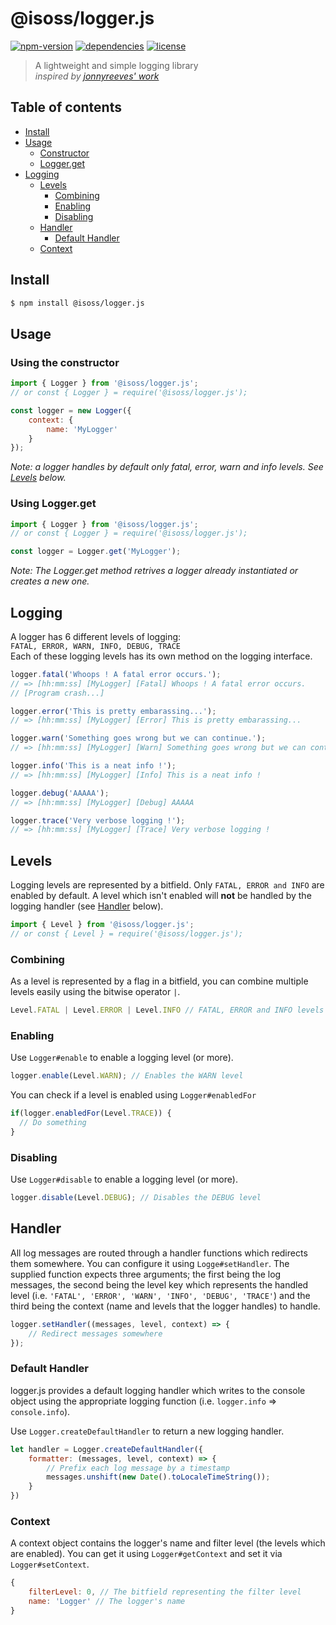 # @isoss/logger.js 

[![npm-version](https://img.shields.io/badge/npm-v1.0.0-blue.svg)](https://npmjs.com/package/@isoss/logger.js) [![dependencies](https://img.shields.io/badge/dependencies-none-brightgreen)]() [![license](https://img.shields.io/badge/license-MIT-brightgreen.svg)](https://github.com/IsossXy/logger.js/blob/HEAD/LISCENSE)

> A lightweight and simple logging library  
> *inspired by [jonnyreeves' work](https://github.com/jonnyreeves/js-logger)*

## Table of contents

- [Install](#install)
- [Usage](#usage)
  - [Constructor](#using-the-constructor)
  - [Logger.get](#using-logger.get)
- [Logging](#logging)
  - [Levels](#levels)
    - [Combining](#combining)
    - [Enabling](#enabling)
    - [Disabling](#disabling)
  - [Handler](#handler)
    - [Default Handler](#default-handler)
  - [Context](#context)

## Install

```sh
$ npm install @isoss/logger.js
```

## Usage

### Using the constructor

```js
import { Logger } from '@isoss/logger.js';
// or const { Logger } = require('@isoss/logger.js');

const logger = new Logger({
    context: {
        name: 'MyLogger'
    }
});
```

*Note: a logger handles by default only fatal, error, warn and info levels. See [Levels](#levels) below.*

### Using Logger.get

```js
import { Logger } from '@isoss/logger.js';
// or const { Logger } = require('@isoss/logger.js');

const logger = Logger.get('MyLogger');
```

*Note: The Logger.get method retrives a logger already instantiated or creates a new one.*

## Logging

A logger has 6 different levels of logging:  
`FATAL, ERROR, WARN, INFO, DEBUG, TRACE`  
Each of these logging levels has its own method on the logging interface.

```js
logger.fatal('Whoops ! A fatal error occurs.');
// => [hh:mm:ss] [MyLogger] [Fatal] Whoops ! A fatal error occurs.
// [Program crash...]

logger.error('This is pretty embarassing...');
// => [hh:mm:ss] [MyLogger] [Error] This is pretty embarassing...

logger.warn('Something goes wrong but we can continue.');
// => [hh:mm:ss] [MyLogger] [Warn] Something goes wrong but we can continue.

logger.info('This is a neat info !');
// => [hh:mm:ss] [MyLogger] [Info] This is a neat info !

logger.debug('AAAAA');
// => [hh:mm:ss] [MyLogger] [Debug] AAAAA

logger.trace('Very verbose logging !');
// => [hh:mm:ss] [MyLogger] [Trace] Very verbose logging ! 
```

## Levels

Logging levels are represented by a bitfield. Only `FATAL, ERROR and INFO` are enabled by default. A level which isn't enabled will **not** be handled by the logging handler (see [Handler](#handler) below).

```js
import { Level } from '@isoss/logger.js';
// or const { Level } = require('@isoss/logger.js');
```

### Combining

As a level is represented by a flag in a bitfield, you can combine multiple levels easily using the bitwise operator `|`.

```js
Level.FATAL | Level.ERROR | Level.INFO // FATAL, ERROR and INFO levels
```

### Enabling

Use `Logger#enable` to enable a logging level (or more).

```js
logger.enable(Level.WARN); // Enables the WARN level
```

You can check if a level is enabled using `Logger#enabledFor`

```js
if(logger.enabledFor(Level.TRACE)) {
  // Do something
}
```

### Disabling

Use `Logger#disable` to enable a logging level (or more).

```js
logger.disable(Level.DEBUG); // Disables the DEBUG level
```

## Handler

All log messages are routed through a handler functions which redirects them somewhere. You can configure it using `Logge#setHandler`. The supplied function expects three arguments; the first being the log messages, the second being the level key which represents the handled level (i.e. `'FATAL', 'ERROR', 'WARN', 'INFO', 'DEBUG', 'TRACE'`) and the third being the context (name and levels that the logger handles) to handle.

```js
logger.setHandler((messages, level, context) => {
    // Redirect messages somewhere
});
```

### Default Handler

logger.js provides a default logging handler which writes to the console object using the appropriate logging function (i.e. `logger.info` => `console.info`).

Use `Logger.createDefaultHandler` to return a new logging handler.

```js
let handler = Logger.createDefaultHandler({
    formatter: (messages, level, context) => {
        // Prefix each log message by a timestamp
        messages.unshift(new Date().toLocaleTimeString());
    }
})
```

### Context

A context object contains the logger's name and filter level (the levels which are enabled). You can get it using `Logger#getContext` and set it via `Logger#setContext`.

```js
{
    filterLevel: 0, // The bitfield representing the filter level
    name: 'Logger' // The logger's name
}
```